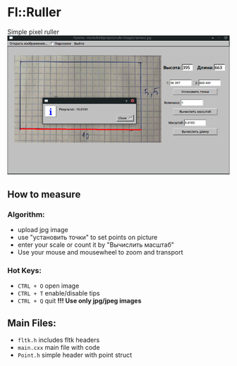 # Fl::Ruller
Simple pixel ruller 
![](https://github.com/sql-enjoyer/Fl-ruller/blob/master/image.png)

## How to measure
### Algorithm:
- upload jpg image
- use "установить точки" to set points on picture
- enter your scale or count it by "Вычислить масштаб"
- Use your mouse and mousewheel to zoom and transport

### Hot Keys:
- `CTRL + O` open image
- `CTRL + T` enable/disable tips
- `CTRL + Q` quit
**!!! Use only jpg/jpeg images**

## Main Files:
- `fltk.h` includes fltk headers
- `main.cxx` main file with code
- `Point.h` simple header with point struct